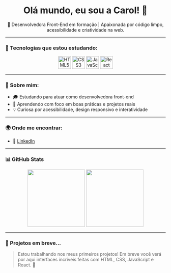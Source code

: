 <h1 align="center">Olá mundo, eu sou a Carol! 👋</h1>
<p align="center">
  🚀 Desenvolvedora Front-End em formação | Apaixonada por código limpo, acessibilidade e criatividade na web.
</p>

---

### 🧰 Tecnologias que estou estudando:

<div align="center">
  <img src="https://cdn.jsdelivr.net/gh/devicons/devicon/icons/html5/html5-original.svg" width="40" height="40" alt="HTML5" />
  <img src="https://cdn.jsdelivr.net/gh/devicons/devicon/icons/css3/css3-original.svg" width="40" height="40" alt="CSS3" />
  <img src="https://cdn.jsdelivr.net/gh/devicons/devicon/icons/javascript/javascript-original.svg" width="40" height="40" alt="JavaScript" />
  <img src="https://cdn.jsdelivr.net/gh/devicons/devicon/icons/react/react-original.svg" width="40" height="40" alt="React" />
</div>

---

### 💬 Sobre mim:

- 🎓 Estudando para atuar como desenvolvedora front-end
- 🧠 Aprendendo com foco em boas práticas e projetos reais
- 💡 Curiosa por acessibilidade, design responsivo e interatividade

---

### 🌍 Onde me encontrar:

- 💼 [LinkedIn](https://www.linkedin.com/in/bronzoc)

---

### 📊 GitHub Stats

<div align="center">
  <img height="180em" src="https://github-readme-stats.vercel.app/api?username=bronzoc&show_icons=true&theme=radical&include_all_commits=true&count_private=true"/>
  <img height="180em" src="https://github-readme-stats.vercel.app/api/top-langs/?username=bronzoc&layout=compact&langs_count=7&theme=radical"/>
</div>

---

### 🚧 Projetos em breve...

> Estou trabalhando nos meus primeiros projetos! Em breve você verá por aqui interfaces incríveis feitas com HTML, CSS, JavaScript e React. 🌟
